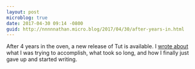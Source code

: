 ```yaml
---
layout: post
microblog: true
date: 2017-04-30 09:14 -0800
guid: http://nnnnnathan.micro.blog/2017/04/30/after-years-in.html
---
```

After 4 years in the oven, a new release of Tut is available. I [wrote about](https://www.yergler.net/blog/2017/04/30/technical-documentation-with-tut/) what I was trying to accomplish, what took so long, and how I finally just gave up and started writing.
